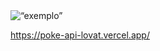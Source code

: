 
<img src=“![pokeApi](https://user-images.githubusercontent.com/26968863/155910417-33d34fae-8bd3-4303-8b0a-8fde55af34ad.PNG)” alt=“exemplo”>



https://poke-api-lovat.vercel.app/
